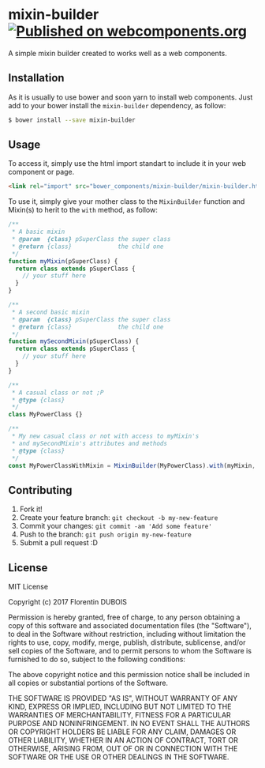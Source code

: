 # mixin-builder [![Published on webcomponents.org](https://img.shields.io/badge/webcomponents.org-published-blue.svg?style=flat-square)](https://www.webcomponents.org/element/FlorentinDUBOIS/mixin-builder)

A simple mixin builder created to works well as a web components.

## Installation

As it is usually to use bower and soon yarn to install web components. Just add to your bower install the `mixin-builder` dependency, as follow:

```bash
$ bower install --save mixin-builder
```

## Usage

To access it, simply use the html import standart to include it in your web component or page.

```html
<link rel="import" src="bower_components/mixin-builder/mixin-builder.html" />
```

To use it, simply give your mother class to the `MixinBuilder` function and Mixin(s) to herit to the `with` method, as follow:

```JavaScript
/**
 * A basic mixin
 * @param  {class} pSuperClass the super class
 * @return {class}             the child one
 */
function myMixin(pSuperClass) {
  return class extends pSuperClass {
    // your stuff here
  }
}

/**
 * A second basic mixin
 * @param  {class} pSuperClass the super class
 * @return {class}             the child one
 */
function mySecondMixin(pSuperClass) {
  return class extends pSuperClass {
    // your stuff here
  }
}

/**
 * A casual class or not ;P
 * @type {class}
 */
class MyPowerClass {}

/**
 * My new casual class or not with access to myMixin's
 * and mySecondMixin's attributes and methods
 * @type {class}
 */
const MyPowerClassWithMixin = MixinBuilder(MyPowerClass).with(myMixin, mySecondMixin)
```

## Contributing
1. Fork it!
2. Create your feature branch: `git checkout -b my-new-feature`
3. Commit your changes: `git commit -am 'Add some feature'`
4. Push to the branch: `git push origin my-new-feature`
5. Submit a pull request :D

## License

MIT License

Copyright (c) 2017 Florentin DUBOIS

Permission is hereby granted, free of charge, to any person obtaining a copy
of this software and associated documentation files (the "Software"), to deal
in the Software without restriction, including without limitation the rights
to use, copy, modify, merge, publish, distribute, sublicense, and/or sell
copies of the Software, and to permit persons to whom the Software is
furnished to do so, subject to the following conditions:

The above copyright notice and this permission notice shall be included in all
copies or substantial portions of the Software.

THE SOFTWARE IS PROVIDED "AS IS", WITHOUT WARRANTY OF ANY KIND, EXPRESS OR
IMPLIED, INCLUDING BUT NOT LIMITED TO THE WARRANTIES OF MERCHANTABILITY,
FITNESS FOR A PARTICULAR PURPOSE AND NONINFRINGEMENT. IN NO EVENT SHALL THE
AUTHORS OR COPYRIGHT HOLDERS BE LIABLE FOR ANY CLAIM, DAMAGES OR OTHER
LIABILITY, WHETHER IN AN ACTION OF CONTRACT, TORT OR OTHERWISE, ARISING FROM,
OUT OF OR IN CONNECTION WITH THE SOFTWARE OR THE USE OR OTHER DEALINGS IN THE
SOFTWARE.
